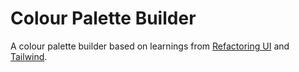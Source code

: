 # Colour Palette Builder

A colour palette builder based on learnings from [Refactoring UI] and [Tailwind].

[refactoring ui]: https://refactoringui.com/ 'design awesome UIs using specific tactics explained from a developer POV'
[tailwind]: https://tailwindcss.com/ 'A utility-first CSS framework'
